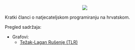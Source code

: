 <p align="center"> <img src="https://github.com/crompetative/blog/assets/140803138/fb6c575c-3d6c-493a-b191-958309bd87bd" /> </p>
Kratki članci o natjecateljskom programiranju na hrvatskom.
  
Pregled sadržaja:
* Grafovi:
  * [Težak-Lagan Rušenje (TLR)](https://crompetative.github.io/blog/grafovi/tezak-lagan_rusenje "Težak-lagan rušenje stabla")
